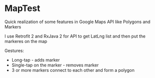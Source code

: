 # MapTest
Quick realization of some features in Google Maps API like Polygons and Markers

I use Retrofit 2 and RxJava 2 for API to get LatLng list and then put the markeres on the map

Gestures:
* Long-tap - adds marker 
* Single-tap on the marker - removes marker
* 3 or more markers connect to each other and form a polygon
